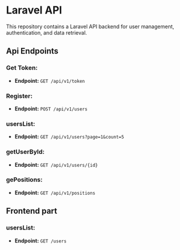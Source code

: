 # Laravel API

This repository contains a Laravel API backend for user management, authentication, and data retrieval.

## Api Endpoints

### Get Token:

- **Endpoint:** `GET /api/v1/token`

### Register:

- **Endpoint:** `POST /api/v1/users`

### usersList:

- **Endpoint:** `GET /api/v1/users?page=1&count=5`

### getUserById:

- **Endpoint:** `GET /api/v1/users/{id}`

### gePositions:

- **Endpoint:** `GET /api/v1/positions`

## Frontend part

### usersList:

- **Endpoint:** `GET /users`

